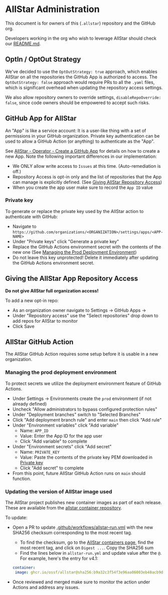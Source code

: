 # AllStar Administration

This document is for owners of this (`.allstar`) repository and the GitHub org.

Developers working in the org who wish to leverage AllStar should
check our [README.md](./README.md).

## OptIn / OptOut Strategy

We've decided to use the `OptOutStrategy: true` approach, which enables
AllStar on all the repositories the GitHub App is authorized to access.
The `OptOutStrategy: false` approach would
require PRs to all the `.yaml` files, which is significant overhead when
updating the repository access settings.

We also allow repository owners to override settings, `disableRepoOverride: false`,
since code owners should be empowered to accept such risks.

## GitHub App for AllStar

An "App" is like a service account: It is a user-like thing with a set of
permissions in your GitHub organization. Private key authentication can be used
to allow a GitHub Action (or anything) to authenticate as the "App".

See [AllStar - Operator - Create a GitHub App](https://github.com/ossf/allstar/blob/main/operator.md#create-a-github-app)
for details on how to create a new App. Note the following important differences
in our implementation:

* We ONLY allow write access to `Issues` at this time. (Auto-remediation is off.)
* Repository Access is opt-in only and the list of repositories that the 
  App can manage is explicitly defined. (See [Giving AllStar Repository Access](#giving-the-allstar-app-repository-access))
* When you create the app user make sure to record the `App ID` value

### Private key

To generate or replace the private key used by the AllStar action to authenticate
with GitHub:
* Navigate to `https://github.com/organizations/<ORGANIZATION>/settings/apps/<APP-NAME>`
* Under "Private keys" click "Generate a private key"
* Replace the GitHub Actions environment secret with the contents of the new one (See [Managing the Prod Deployment Environment](#managing-the-prod-deployment-environment))
* Do not leave this key unprotected! Delete it immediately after updating
  the GitHub Actions environment secret.

## Giving the AllStar App Repository Access

__Do not give AllStar full organization access!__

To add a new opt-in repo:

* As an organization owner
  navigate to Settings -> GitHub Apps -> <APP-NAME>
* Under "Repository access" use the "Select repositories" drop down to add
  repos for AllStar to monitor
* Click Save

## AllStar GitHub Action

The AllStar GitHub Action requires some setup before it is usable in a new
organization.

### Managing the prod deployment environment

To protect secrets we utilize the deployment environment feature of GitHub
Actions.

* Under Settings -> Environments
  create the `prod` environment (if not already defined)
* Uncheck "Allow administrators to bypass configured protection rules"
* Under "Deployment branches" switch to "Selected Branches"
* Click "Add deployment branch rule" and enter `main` then click "Add rule"
* Under "Environment variables" click "Add variable"
  * Name: `APP_ID`
  * Value: Enter the App ID for the app user
  * Click "Add variable" to complete
* Under "Environment secrets" click "Add secret"
  * Name: `PRIVATE_KEY`
  * Value: Paste the contents of the private key PEM downloaded in [Private key](#private-key)
  * Click "Add secret" to complete
* From this point, future AllStar GitHub Action runs on `main` should function.

### Updating the version of AllStar image used

The AllStar project publishes new container images as part of each release.
These are available from the [allstar container repository](https://github.com/ossf/allstar/pkgs/container/allstar/versions?filters%5Bversion_type%5D=tagged).

To update:

* Open a PR to update [.github/workflows/allstar-run.yml](.github/workflows/allstar-run.yml) with the new
  SHA256 checksum corresponding to the most recent tag. 
  * To find the checksum, go to the [AllStar containers page](https://github.com/ossf/allstar/pkgs/container/allstar), find the most recent tag, and click on `Digest ...`. Copy the SHA256 sum
  * Find the lines below in `allstar-run.yml` and update value after the `@`. For example, here's the entry for v4.1:

  ~~~yaml
  container:
   image: ghcr.io/ossf/allstar@sha256:b9a32c3f54f3e96aa06003eb48acb9d4c32a70b5ec49bdc4f91b942b32b14969 # v4.1-busybox
  ~~~

* Once reviewed and merged make sure to monitor the action under
  Actions and address any issues.
